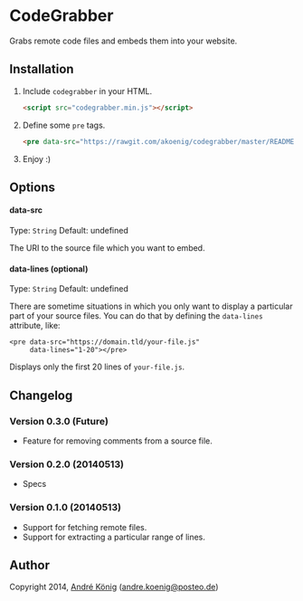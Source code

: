 # CodeGrabber

Grabs remote code files and embeds them into your website.

## Installation

1. Include `codegrabber` in your HTML.

    ```html
    <script src="codegrabber.min.js"></script>
    ```

2. Define some `pre` tags.

    ```html
    <pre data-src="https://rawgit.com/akoenig/codegrabber/master/README.md"></pre>
    ```

3. Enjoy :)

## Options

#### data-src
Type: `String`
Default: undefined

The URI to the source file which you want to embed.

#### data-lines (optional)
Type: `String`
Default: undefined

There are sometime situations in which you only want to display a particular part of your source files. You can do that by defining the `data-lines` attribute, like:

    <pre data-src="https://domain.tld/your-file.js"
         data-lines="1-20"></pre>

Displays only the first 20 lines of `your-file.js`.


## Changelog

### Version 0.3.0 (Future)

- Feature for removing comments from a source file.

### Version 0.2.0 (20140513)

- Specs

### Version 0.1.0 (20140513)

- Support for fetching remote files.
- Support for extracting a particular range of lines.

## Author

Copyright 2014, [André König](http://andrekoenig.info) (andre.koenig@posteo.de)
